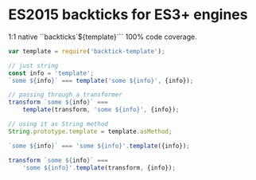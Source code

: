 # ES2015 backticks for ES3+ engines

1:1 native ``backticks`${template}``` 100% code coverage.

```js
var template = require('backtick-template');

// just string
const info = 'template';
`some ${info}` === template('some ${info}', {info});

// passing through a transformer
transform `some ${info}` ===
    template(transform, 'some ${info}', {info});

// using it as String method
String.prototype.template = template.asMethod;

`some ${info}` === 'some ${info}'.template({info});

transform `some ${info}` ===
    'some ${info}'.template(transform, {info});

```
